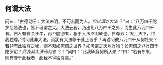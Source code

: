 ## 何谓大法

问曰：“古德动云：大法未明，不可出而为人。*何以谓之大法* ？”曰：“八万四千陀罗尼皆法也，皆不可谓之大。大法云者，乃出此八万四千之外，而生此八万四千者。古人有省会多年，再不能彻者，总于大法不明故也。世尊云：‘天上天下，惟我独尊。’试问此非大法，而犹有大法尊于此上者乎？再试问彼八万四千从何处来？若非有此独尊之我，则不知如何谓之世界？如何谓之天地万物？如何谓之八万四千陀罗尼？*此我非大法而何也* ？！”问曰：“此我毕竟何所从来？”曰：“若有所来，则有尊于此我者，此我不得独尊矣。”
